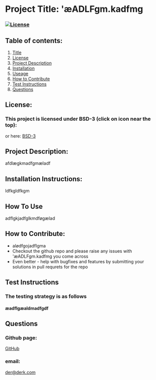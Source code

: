 
  # Project Title: 'æADLFgm.kadfmg 
  ### [![License](https://img.shields.io/badge/License-BSD%203--Clause-blue.svg)](https://opensource.org/licenses/BSD-3-Clause)
  
  ## Table of contents:
  1. [Title](#Project-Title)
  1. [License](#License)
  1. [Project Description](#Project-Description)
  1. [Installation](#Installation-Instructions)
  1. [Useage](#How-To-Use)
  1. [How to Contribute](#How-to-Contribute)
  1. [Test Instructions](#Test-Instructions)
  1. [Questions](#Questions)

  ## License: 
  ### This project is licensed under BSD-3 (click on icon near the top):
  or here: [BSD-3](https://opensource.org/licenses/BSD-3-Clause)
 

  ## Project Description:
  afdlægkmadfgmæladf
  ## Installation Instructions:
  ldfkgldfkgm
  ## How To Use
  adflgkjadfglkmdføgælad
  ## How to Contribute:
  * alødfgojadflgma
  * Checkout the github repo and please raise any issues with 'æADLFgm.kadfmg you come across 
  * Even better - help with bugfixes and features by submitting your solutions in pull requrets for the repo 
  ## Test Instructions
  ### The testing strategy is as follows
  #### æadflgæaldmadfgdf

  ## Questions
  ### Github page:
  [GitHub](KJ/sdf)
  ### email:
  [der@derk.com](mailto:der@derk.com) 
